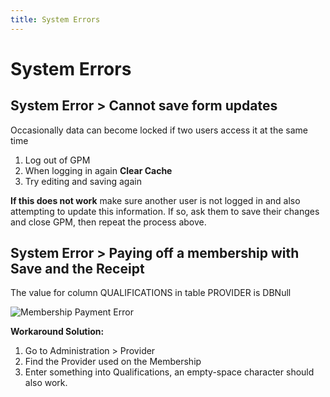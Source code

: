 ```yaml
---
title: System Errors
---
```


# System Errors

## System Error > Cannot save form updates

Occasionally data can become locked if two users access it at the same time

1. Log out of GPM
2. When logging in again **Clear Cache**
3. Try editing and saving again

**If this does not work** make sure another user is not logged in and also attempting to update this information. If so, ask them to save their changes and close GPM, then repeat the process above.

## System Error > Paying off a membership with Save and the Receipt

The value for column QUALIFICATIONS in table PROVIDER is DBNull

![Membership Payment Error](https://drive.google.com/uc?id=1oN9dXYtn6UVdpoJb8shOK78UI2HVTvnd)

**Workaround Solution:**

1. Go to Administration > Provider
2. Find the Provider used on the Membership
3. Enter something into Qualifications, an empty-space character should also work.
